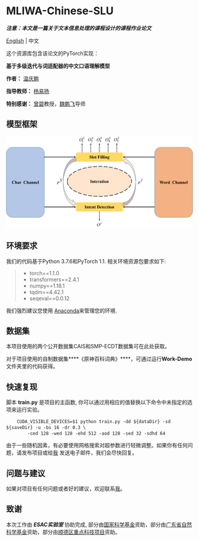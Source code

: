 # MLIWA-Chinese-SLU
***注意：本文是一篇关于文本信息处理的课程设计的课程作业论文***

[English](README.md) | 中文

这个资源库包含该论文的PyTorch实现：

****基于多级迭代与词适配器的中文口语理解模型****

**作者：** [温庆鹏](mailto:wqp@mail2.gdut.edu.cn)

**指导教师：** [杨易扬](mailto:yyygou_yang@163.com)

**特别感谢：** [曾碧](mailto:zb9215@gdut.edu.cn)教授，[魏鹏飞](mailto:wpf@gdut.edu.cn)导师

## 模型框架
<img src="Figures\fig.png">

## 环境要求
我们的代码基于Python 3.7.6和PyTorch 1.1. 相关环境资源包要求如下:

> - torch==1.1.0
> - transformers==2.4.1
> - numpy==1.18.1
> - tqdm==4.42.1
> - seqeval==0.0.12

我们强烈建议您使用 [Anaconda](https://www.anaconda.com)来管理您的环境.

## 数据集
本项目使用的两个公开数据集CAIS和SMP-ECDT数据集可在此处获取。

对于项目使用的自制数据集****《原神百科词典》****，可通过运行**Work-Demo**文件夹里的代码获得。

## 快速复现
脚本 **train.py** 是项目的主函数, 你可以通过用相应的值替换以下命令中未指定的选项来运行实验。

```shell
    CUDA_VISIBLE_DEVICES=$1 python train.py -dd ${dataDir} -sd ${saveDir} -u -bs 16 -dr 0.3 \ 
        -ced 128 -wed 128 -ehd 512 -aod 128 -sed 32 -sdhd 64
```

由于一些随机因素，有必要使用网格搜索对超参数进行轻微调整。如果你有任何问题，请发布项目或给[我](mailto:wqp@mail2.gdut.edu.cn) 发送电子邮件，我们会尽快回复。

## 问题与建议 

如果对项目有任何问题或者好的建议，欢迎联系[我](mailto:wqp@mail2.gdut.edu.cn)。

## 致谢
本次工作由 ***ESAC实验室*** 协助完成, 部分由[国家科学基金](62172111)资助，部分由[广东省自然科学基金](2019A1515011056)资助，部分由[顺德区重点科技项目](2130218003002)资助。
